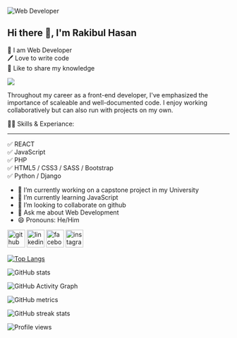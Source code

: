 ![Web Developer](https://lh3.googleusercontent.com/VP1Ct0DlwQiElQwIi3gUrJyroXtkLNu45stvGT-OswVIhW138HAf3KB3b-lQk7jyIwLeGYFjt1aw7N8R4N0A2b58X6dWtDsUJLjK-m2yQ8pMdCB5o7F2iSnbiii8oJNfaWAw7lAr3w1l4cSI74YSR19W3zOYk0c3hz8nGt1ZqBiTdXjk6dnzjsGUJwdN4LNdwHzoyzHjFCpE6KXpcjSQe-AS1E7jtpoAZ4dIOhKhoHjpSijhk3rgQAk4Txct_s-B4ExDIuC79S5RuE_HTwYvjHu9aK2_HaJMI1lZp49axCpVr3SKV6MA6o4d9NsF59yF8wCQtt47Tz71P-pigfxVCE0hFlndclgjRzy7MMCzmEYIm82F6D2IIMCVjtJk4mnx2xtMzBrBhQ1h6g9ljwpi0GWlUaemEJfJDX9P76cVmb4qjteIzSN65D8YzhWQUbcm1W99dHkooap4kbUbT8h2A5tHEZ_zNfVWRy4t0GSBlw45Jdb27d55oxdmoPlBwbHHCtex846qcX2VnKWXc-LAwYkv4H5RivE_-4aW8NEx8sv4eaqWrMuL4jDf-4LeRkGXmSvC0PR9nyW4x_X0zAZRQC3MpsXBorKMgRR3062VDkE9G_ozCzFjMpNbMW3uf09L-ldPoEJpcoOV6-opJde2bqzde9_hxiPvwPfxyruQbIuF_k7V0OhRslf6r2szDDzhNKJNH4Od1kNjIKXl-Bi7lMadRw=w1600-h593-no?authuser=0)

## Hi there 👋, I'm Rakibul Hasan
👑 I am Web Developer <br>
🖊️ Love to write code <br>
🎤 Like to share my knowledge


![](https://komarev.com/ghpvc/?username=rakibulbubt&color=brightgreen)




Throughout my career as a front-end developer, I've emphasized the importance of scaleable and well-documented code. I enjoy working collaboratively but can also run with projects on my own.

👨‍💻 Skills & Experiance: <hr>

✅ REACT <br>
✅ JavaScript <br>
✅ PHP <br>
✅ HTML5 / CSS3 / SASS / Bootstrap <br>
✅ Python /  Django

- 🔭 I’m currently working on a capstone project in my University 
- 🌱 I’m currently learning JavaScript 
- 👯 I’m looking to collaborate on github 
- 💬 Ask me about Web Development 
- 😄 Pronouns: He/Him 


[<img src='https://cdn.jsdelivr.net/npm/simple-icons@3.0.1/icons/github.svg' alt='github' height='40'>](https://github.com/rakibulbubt)  [<img src='https://cdn.jsdelivr.net/npm/simple-icons@3.0.1/icons/linkedin.svg' alt='linkedin' height='40'>](https://www.linkedin.com/in/rakibulbubt/)  [<img src='https://cdn.jsdelivr.net/npm/simple-icons@3.0.1/icons/facebook.svg' alt='facebook' height='40'>](https://www.facebook.com/myloverakib)  [<img src='https://cdn.jsdelivr.net/npm/simple-icons@3.0.1/icons/instagram.svg' alt='instagram' height='40'>](https://www.instagram.com/raqeeb_66/)  

[![Top Langs](https://github-readme-stats.vercel.app/api/top-langs/?username=rakibulbubt)](https://github.com/anuraghazra/github-readme-stats)

![GitHub stats](https://github-readme-stats.vercel.app/api?username=rakibulbubt&show_icons=true&count_private=true)  

![GitHub Activity Graph](https://activity-graph.herokuapp.com/graph?username=rakibulbubt)  

![GitHub metrics](https://metrics.lecoq.io/rakibulbubt)  

![GitHub streak stats](https://github-readme-streak-stats.herokuapp.com/?user=rakibulbubt)  

![Profile views](https://gpvc.arturio.dev/rakibulbubt)  
